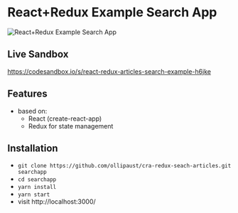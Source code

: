 # React+Redux Example Search App

![React+Redux Example Search App](https://res.cloudinary.com/opco-studio/image/upload/v1607501723/chrome-capture_revoig.gif)

## Live Sandbox
https://codesandbox.io/s/react-redux-articles-search-example-h6jke

## Features

* based on:
  * React (create-react-app)
  * Redux for state management

## Installation

* `git clone https://github.com/ollipaust/cra-redux-seach-articles.git searchapp`
* `cd searchapp`
* `yarn install`
* `yarn start`
* visit http://localhost:3000/
